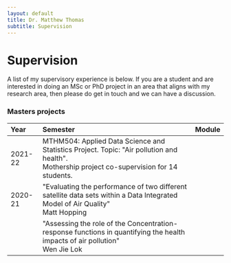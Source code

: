 ```yaml
---
layout: default
title: Dr. Matthew Thomas
subtitle: Supervision
---
```


# Supervision

A list of my supervisory experience is below. If you are a student and are interested in doing an MSc or PhD project in an area that aligns with my research area, then please do get in touch and we can have a discussion. 

### Masters projects

| Year        | Semester          | Module |
|:-------------|:--------------|:------|
| 2021-22  | MTHM504: Applied Data Science and Statistics Project. Topic: "Air pollution and health". <br>  Mothership project co-supervision for 14 students. |
| 2020-21 | "Evaluating the performance of two different satellite data sets within a Data Integrated Model of Air Quality" <br> Matt Hopping  |
|               | "Assessing the role of the Concentration-response functions in quantifying the health impacts of air pollution" <br> Wen Jie Lok |

